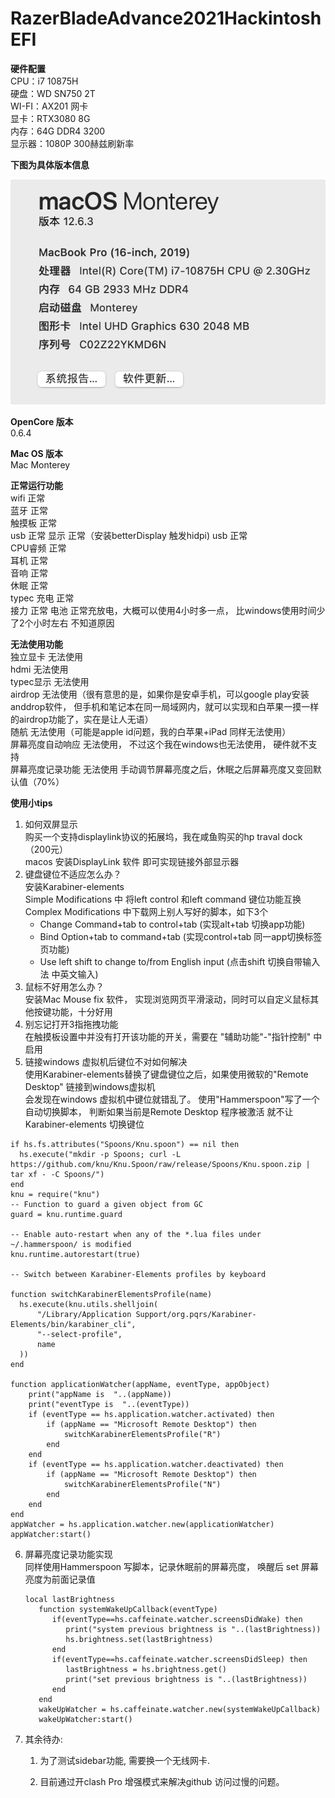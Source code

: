 # RazerBladeAdvance2021HackintoshEFI



**硬件配置**  
CPU：i7 10875H  
硬盘：WD SN750 2T  
WI-FI：AX201 网卡  
显卡：RTX3080 8G  
内存：64G DDR4 3200  
显示器：1080P 300赫兹刷新率    

**下图为具体版本信息**   

![](https://raw.githubusercontent.com/lampardzhang/imagesForUpgit/master/2023/03/upgit_20230307_1678183502.png)



**OpenCore 版本**  
0.6.4     


**Mac OS 版本**  
Mac Monterey

**正常运行功能**  
wifi   正常  
蓝牙    正常  
触摸板  正常  
usb    正常
显示    正常（安装betterDisplay 触发hidpi)
usb    正常    
CPU睿频 正常    
耳机    正常    
音响    正常    
休眠    正常      
typec 充电 正常    
接力    正常 
电池    正常充放电，大概可以使用4小时多一点， 比windows使用时间少了2个小时左右
不知道原因

**无法使用功能**  
独立显卡      无法使用    
hdmi        无法使用    
typec显示    无法使用    
airdrop     无法使用（很有意思的是，如果你是安卓手机，可以google play安装anddrop软件， 但手机和笔记本在同一局域网内，就可以实现和白苹果一摸一样的airdrop功能了，实在是让人无语）      
随航         无法使用（可能是apple id问题，我的白苹果+iPad 同样无法使用）   
屏幕亮度自动响应  无法使用， 不过这个我在windows也无法使用， 硬件就不支持    
屏幕亮度记录功能  无法使用   手动调节屏幕亮度之后，休眠之后屏幕亮度又变回默认值（70%）  

**使用小tips** 
1. 如何双屏显示  
购买一个支持displaylink协议的拓展坞，我在咸鱼购买的hp traval dock（200元）  
macos 安装DisplayLink 软件 即可实现链接外部显示器
2. 键盘键位不适应怎么办？   
   安装Karabiner-elements  
   Simple Modifications 中 将left control 和left command 键位功能互换  
   Complex Modifications 中下载网上别人写好的脚本，如下3个  
   - Change Command+tab to control+tab (实现alt+tab 切换app功能)  
   - Bind Option+tab to command+tab (实现control+tab 同一app切换标签页功能)  
   - Use left shift to change to/from English input (点击shift 切换自带输入法 中英文输入)  
3. 鼠标不好用怎么办？  
安装Mac Mouse fix 软件， 实现浏览网页平滑滚动，同时可以自定义鼠标其他按键功能，十分好用  
4. 别忘记打开3指拖拽功能    
在触摸板设置中并没有打开该功能的开关，需要在 "辅助功能"-"指针控制" 中启用  
5. 链接windows 虚拟机后键位不对如何解决  
使用Karabiner-elements替换了键盘键位之后，如果使用微软的"Remote Desktop" 链接到windows虚拟机  
会发现在windows 虚拟机中键位就错乱了。 使用"Hammerspoon"写了一个自动切换脚本， 判断如果当前是Remote Desktop 程序被激活 就不让 Karabiner-elements 切换键位  
```
if hs.fs.attributes("Spoons/Knu.spoon") == nil then
  hs.execute("mkdir -p Spoons; curl -L https://github.com/knu/Knu.Spoon/raw/release/Spoons/Knu.spoon.zip | tar xf - -C Spoons/")
end
knu = require("knu")
-- Function to guard a given object from GC
guard = knu.runtime.guard

-- Enable auto-restart when any of the *.lua files under ~/.hammerspoon/ is modified
knu.runtime.autorestart(true)

-- Switch between Karabiner-Elements profiles by keyboard

function switchKarabinerElementsProfile(name)
  hs.execute(knu.utils.shelljoin(
      "/Library/Application Support/org.pqrs/Karabiner-Elements/bin/karabiner_cli",
      "--select-profile",
      name
  ))
end

function applicationWatcher(appName, eventType, appObject)
    print("appName is  "..(appName))
    print("eventType is  "..(eventType))
    if (eventType == hs.application.watcher.activated) then
        if (appName == "Microsoft Remote Desktop") then
            switchKarabinerElementsProfile("R")
        end
    end
    if (eventType == hs.application.watcher.deactivated) then
        if (appName == "Microsoft Remote Desktop") then
            switchKarabinerElementsProfile("N")
        end
    end
end
appWatcher = hs.application.watcher.new(applicationWatcher)
appWatcher:start()
```
6. 屏幕亮度记录功能实现  
   同样使用Hammerspoon 写脚本，记录休眠前的屏幕亮度， 唤醒后 set 屏幕亮度为前面记录值  
   
   ```
   local lastBrightness  
      function systemWakeUpCallback(eventType)  
         if(eventType==hs.caffeinate.watcher.screensDidWake) then  
            print("system previous brightness is "..(lastBrightness))  
            hs.brightness.set(lastBrightness)  
         end
         if(eventType==hs.caffeinate.watcher.screensDidSleep) then  
            lastBrightness = hs.brightness.get()  
            print("set previous brightness is "..(lastBrightness))  
         end  
      end  
      wakeUpWatcher = hs.caffeinate.watcher.new(systemWakeUpCallback)  
      wakeUpWatcher:start()  
   ```
   
7. 其余待办:        
   
      1. 为了测试sidebar功能, 需要换一个无线网卡.  

      2. 目前通过开clash Pro 增强模式来解决github 访问过慢的问题。     
   


















